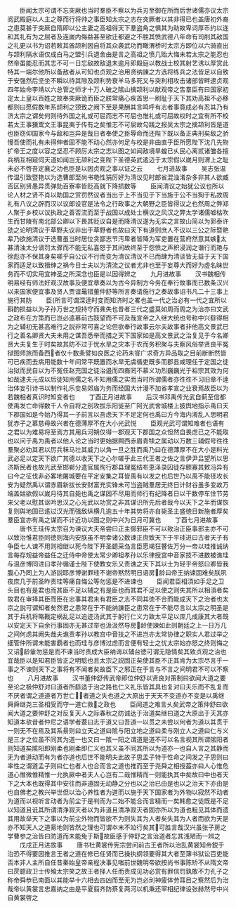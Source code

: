 <!-- { "loadSidebar": true } -->
　　臣闻太宗可谓不忘突厥也当时羣臣不察以为兵刃至御在所而后世诸儒亦议太宗阅武殿庭以人主之尊而行将帅之事臣知太宗之志在突厥者以其非得已也盖唐初外裔之患莫甚于突厥自隋即以公主妻之高祖得天下羣盗角之惧其为助故卑词厚币约以连和其礼有为之屈者及连嵗内侮益甚至欲迁都避之不胜其愤武德八年命有司削其敌国之礼更以书为诏若敕其酋颉利因自将其众袭武功而瞰渭桥时太宗方即位以六骑直出与颉利隔水语仅成白马之盟引兵退舍由是言之高祖之愤几贻大悔未若太宗之能忍也然帝虽能忍而其志不可一日忘敌故敌退未逾月即殿庭以教战士校其射艺诱以厚赏此特其一端尔他所以备敌者从可知也贞观之治用贤纳諌之方选将练兵之法皆足以自致于安强然后坚坐不瞬以待其隙及颉利势衰羊马多死又与突利相攻击诸部皆畔逮贞观四年始命李靖以六总管之师才十万人破之隂山擒颉利以献观帝之吿羣臣有曰国家初定太上皇以百姓之故奉突厥诡而臣之朕常痛心疾首思一刷耻于天下其劝高祖不必移都则曰愿假数年系颉利之颈致之阙下至是果酬其言鸣呼有志者事竟成必有忍其乃有济太宗之谓矣何则待外国之礼或可屈而志不可屈也惟礼或可屈故权时之宜有所不校若太王事獯鬻文王事昆夷于传有之矣惟志不可屈故勾践之报吴太宗之擒颉利皆是道也臣窃仰国家今与敌和岂异是哉日者奉使之臣辱命而还陛下既以备正典刑矣敌之骄慢吾使而礼有未得伸者固不能不动心然亦何足与校是非曲直乎臣所愿陛下沈几先物扩帝王之度以容之坚忍不顾厉太宗之志以图之如闻敌境旱蝗已乆民心离贰诸雏各擅兵柄互相窥伺天道如闻岂无颉利之变陛下圣德英武逺迈于太宗假以嵗月则渭上之耻未必不啓吾定襄之功也臣是以因贞观之事以证之云
　　七月进故事
　　吴志张温传温引致暨艳以为选曹郎至尚书艳性狷厉好为清议见时郎省混浊淆杂多非其人欲臧否区别贤愚异贯弹劾百寮率皆贬高就下降损数等
　　臣闻清议之始犹公议也所以论人材之贤不肖以助国之赏罚然议者当出于上不当见于下当施于公不当狥于私故周礼有八议之辟而汉以议郎设官是法令之行政事之大朝野之臣皆得议之也然周之弊郑人聚于乡校以议执政之善否流而至于战国以成处士横议之风汉之弊太学诸儒嘘枯吹生而甘陵有南北部公卿以下畏其贬议自是而降清议遂为无实之言故山简以为郭泰许劭之论明清议于草野夫议非出于草野者也故曰天下有道则庶人不议以三公之际暨艳辈乃欲施清议于选曹虽当时居位贪鄙志节汚卑者皆降为军吏置在营府然意其嫉太甚清浊太分谪罚太骤而不能无私喜怒于其间故终至于怨愤之声积浸润之谮行而艳与徐彪亦不保其身矣嗟乎自公议不行而变为清议清议不已而肆为清谈皆无益于天下国家而适足以致搢绅之祸今日士夫以为清流之议者尤非也至于妄尊大而好为虚名昧世务而不切实用宜神圣之所深念也臣是以因得辨之
　　九月进故事
　　汉书魏相传明易经有师法好观汉故事及便宜章奏以为古今异制方今务在奉行故事而已数条汉兴以来国家便宜事及贤人贾谊鼂错董仲舒等所言奏请施行之奏故事诏书凡二十三事上施行其防
　　臣所言可谓深逹时变而知济时之畧也盖一代之治必有一代之宜所以斟酌损益以为子孙万世之规持守而弗失也昔者三代之盛莫如周而周之为治亦曰文武之政布在方策而已岂必逺慕前古跂望而不可及哉宣帝之入继大统也号称中兴繇得相为之辅初无甚高难行之説非常可喜之论但欲奉行故事云尔夫故事者非他高文景武已行之善名卿贤大夫未用之谋吾悉举而措之天下国家如是高文景武之治复见于今名卿贤大夫复生于时矣故其防不过于忧水旱之灾本于农而务积聚与夫察风俗举贤良平冤狱图师旅而备西者仅十数条譬如良医之论药未甞广求奇方异品取之目前断断然皆可已疾而去病用能数十年间常平既置而水旱无虞循吏既多而郡县咸理任于定国之徒治狱而民自以为不冤任赵充国之徒治邉而四裔罔不慕义功烈巍巍光于祖宗其效为何如哉逮夫元成以后徒知用儒之名不知用儒之实而当时所谓儒者亦徃徃不习旧章不逹治体妄引诗书以制作礼乐变易郊庙为务而经国大计漫不加省孝宣之业衰焉故臣以为若魏相者真识时知变者也
　　丁酉正月进故事
　　后汉书邓禹传光武自蓟至信都使禹发亡命得数千人令自将之别攻拔乐阳徙至广阿光武舍城楼上披舆地指示禹曰天下郡国如是今始乃得其一子前言以吾虑天下不足定何也禹曰方今海内淆乱人思明君犹赤子之慕慈母故兴者在德薄厚不在大小光武悦
　　臣观光武可谓知难者也语有之君以为难易将至焉方其用兵河朔仅得一郡观天下郡国之众怛然自畏虑已之不能取也以问于禹为禹者以他人论之当时更始据闗西赤眉青犊之属动以万数三辅假号徃徃羣聚必劝其君以厉兵秣马壮其威力以角一旦之胜而禹乃曰在德薄厚不在大小是料光武必足以定天下欲广其德以收天下之心尔嗟乎此三代王者之佐之言伊尹吕望所以思济斯民者也故光武至邯郸分遣官属徇行郡县理冤结布恵泽录囚徒存鳏寡其敕冯异有曰今之征伐非必畧地屠城要在平定安集之耳皆禹有以发之也后世乃以禹不能径攻长安为疑然禹以谓赤眉新拔长安财富充实锋未可当盗贼羣居无终日计财谷虽多变故万端盖姑欲假以嵗月待其自毙也禹之谋固不尽用而师行有纪降者日以干数停车住节劳来父老以慰其讴吟思汉之心光武以功赏之非其谋识所先后者哉今以天下之半而谋恢复则舆地固已逺过汉光而强敌纵横几逾五十年其势将亦自毙圣主盛徳日新施者厚矣羣臣宜亦有禹之谋而不计近功以图之则中兴为日月可冀也
　　丁酉七月进故事
　　唐书王珪传太宗召为谏议大夫帝尝曰正主御邪臣不可以致治正臣事邪主亦不可以致治惟君臣同徳则海内安朕虽不明幸诸公数谏正庶致天下于平珪进曰古者天子有争臣七人谏不用则相继以死今陛下开圣聼采刍言臣愿竭狂瞽佐万分一帝以珪推诚纳言每存规益帝益任之迁侍中帝使太常少卿祖孝孙以乐律授宫中音家技不进数被谯珪与温彦博同进曰孝孙循谨士陛下使教女乐又责谯之天下其以士为轻乎帝怒曰卿皆我腹心乃罔上为人游説耶彦博谢罪珪不谢帝黙然明日语房龄曰帝王纳谏固难矣朕夙夜庶几于前圣昨责珪等痛自悔公等勿惩是不进谏也
　　臣闻君臣相湏如手足之卫头目也有是君也而其臣不足以辅之有是臣也而其君不足以使之则失其所以相湏者矣故君在审择其臣而臣在忠事其君未有君臣之志不同其徳不合而能成天下之治者也太宗之説可谓知者矣然君之患常在于不能纳諌臣之患常在于不能尽言以太宗之明圣是其于兵机将略戡定祸乱足以追迹汤武其于躬行仁义力致太平足以庶几成康其大者既以安定天下自余行事固亦无甚过举也汲汲然导房龄使諌如此则朝廷之上一日万几之间何虑其阙失哉夫谯责孝孙以教宫中音技之不进岂亦太常协律之职实人君过举之细管仲所谓未能害覇者也而珪与彦博过虑而言便有轻士之忧太宗始亦怒之终则悔之又诏龄軰勿惩是而不谏当时责成大臣纳诲以辅台徳可谓无隐情矣其致贞观之治也宜哉臣以是知君臣皆正之明騐也且太宗之説固正矣使其臣不正其肯为太宗尽言乎一事之不谏则天下之事将有不闻者矣故臣下之邪正在于言与不言之间明君不可以不察也
　　八月进故事
　　汉书董仲舒传武帝即位仲舒以贤良对策制曰欲闻大道之要至论之极仲舒对曰道者所繇适于治之路也仁义礼乐皆其具也复对曰夫乐而不乱复而不厌者谓之道道者万世亡者道之失也道之大原出于天天不变道亦不变是以禹继舜舜继尧三圣相受而守一道亡救之政也
　　臣闻道之难言乆矣武帝之策仲舒曰欲闻大道之要仲舒之对反复天人之际春秋之防诚达于治道矣继曰道之大原出于天其亦知道本欤昔者仲尼之语学者葢曰志于道又曰吾道一以贯之未尝以何者为道以其贯于一则无不在焉及其系昜则曰立天之道曰隂与阳立地之道曰柔与刚立人之道曰仁与义是三才之位虽不同其为道一也又曰一隂一阳之谓道是道不可以名言视其所谓隂阳者则知道矣隂阳即刚柔也刚柔即仁义也其义虽不同其所以为道亦一也自人言之其静而无为者道动而有为者亦道也后世不能明夫此故子思孟子特于性命之间发之子思则曰率性之谓道孟子则曰仁也者人也合而言之道也推而至于尧舜之相授葢亦曰人心惟危道心惟微惟精惟一允执厥中者夫人心岂有二哉惟精而一则能执其中矣故曰中也者天下之大本也既得其中安往而非道固无动静之分也以之治已由是也以之治天下亦由是也自佛老之教兴举世但以治心养性者为道而以施于天下国家者为外物以寂然不动者为道而以视听言动者为前尘于是判而为二始不能合而言精而一矣韩愈之徒既是不足以知道且诋其所谓清浄寂灭者以为非道且清净寂灭者固亦所以为道也粗见其体而遗其用故举天下之事以为前尘外物而皆欲不为则失其为人者矣失其为人者而欲为天是亦不知天人之道昜地则皆然之理也可谓夲末不竝行矣其可胜言哉汉兴虽张子房之学曹参之治皆曰防道而未能免于斯故臣感于仲舒之言治道者忘其浅陋而一辨之
　　戊戌正月进故事
　　唐书杜黄裳传宪宗尝问前古王者所以治乱黄裳知帝鋭于治恐不得要因推言王者之道在修已任贤而已操执纲领要得其大者至簿书狱讼百吏能否本非人主所自任昔秦始皇帝亲程决事见嗤前世魏明帝欲按尚书事陈矫不从隋文帝曰昃聼政卫士传飱太宗笑之故王者择人任而责成见功必赏有罪信罚孰敢不力孔子之称帝舜恭已南面以其能举十六相去四凶而至无为岂必刓神疲体劳耳目之察然后为治哉帝以黄裳言忠嘉纳之由是平夏翦齐防蔡复两河以机秉还宰相纪律设张赫然号中兴自黄裳啓之

